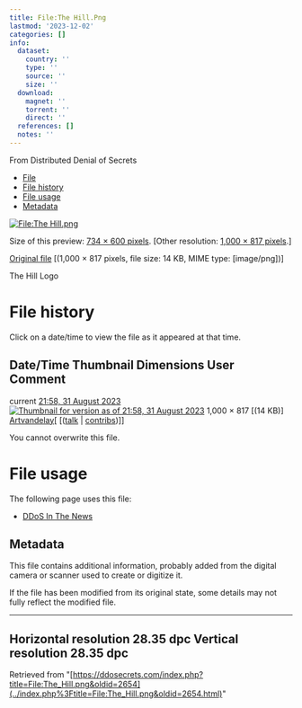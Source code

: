 ```yaml
---
title: File:The Hill.Png
lastmod: '2023-12-02'
categories: []
info:
  dataset:
    country: ''
    type: ''
    source: ''
    size: ''
  download:
    magnet: ''
    torrent: ''
    direct: ''
  references: []
  notes: ''
---
```




From Distributed Denial of Secrets

- [File](./File:The_Hill.png.html#file)
- [File history](./File:The_Hill.png.html#filehistory)
- [File usage](./File:The_Hill.png.html#filelinks)
- [Metadata](./File:The_Hill.png.html#metadata)

[![File:The
Hill.png](../images/thumb/2/22/The_Hill.png/734px-The_Hill.png%3F20230831215814)](../images/2/22/The_Hill.png)

Size of this preview: [734 × 600
pixels](../images/thumb/2/22/The_Hill.png/734px-The_Hill.png).
[Other resolution: [1,000 × 817
pixels](../images/2/22/The_Hill.png).]

[Original file](../images/2/22/The_Hill.png "The Hill.png")
‎[(1,000 × 817 pixels, file size: 14 KB, MIME type:
[image/png])]

The Hill Logo

# File history

Click on a date/time to view the file as it appeared at that time.

Date/Time Thumbnail Dimensions User Comment
---
current [21:58, 31 August 2023](../images/2/22/The_Hill.png) [![Thumbnail for version as of 21:58, 31 August 2023](../images/thumb/2/22/The_Hill.png/120px-The_Hill.png%3F20230831215814)](../images/2/22/The_Hill.png) 1,000 × 817 [(14 KB)] [Artvandelay](../index.php%3Ftitle=User:Artvandelay&action=edit&redlink=1.html "User:Artvandelay (page does not exist)")[ [([talk](../index.php%3Ftitle=User_talk:Artvandelay&action=edit&redlink=1.html "User talk:Artvandelay (page does not exist)") | [contribs](./Special:Contributions/Artvandelay.html "Special:Contributions/Artvandelay"))]]

You cannot overwrite this file.

# File usage

The following page uses this file:

- [DDoS In The News](DDoS_In_The_News.html "DDoS In The News")

## Metadata

This file contains additional information, probably added from the
digital camera or scanner used to create or digitize it.

If the file has been modified from its original state, some details may
not fully reflect the modified file.

---
Horizontal resolution 28.35 dpc
Vertical resolution 28.35 dpc
---

Retrieved from
"[https://ddosecrets.com/index.php?title=File:The_Hill.png&oldid=2654](../index.php%3Ftitle=File:The_Hill.png&oldid=2654.html)"

